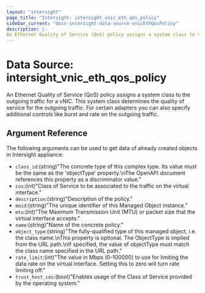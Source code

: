 ```yaml
---
layout: "intersight"
page_title: "Intersight: intersight_vnic_eth_qos_policy"
sidebar_current: "docs-intersight-data-source-vnicEthQosPolicy"
description: |-
An Ethernet Quality of Service (QoS) policy assigns a system class to the outgoing traffic for a vNIC. This system class determines the quality of service for the outgoing traffic. For certain adapters you can also specify additional controls like burst and rate on the outgoing traffic.
---
```


# Data Source: intersight_vnic_eth_qos_policy
An Ethernet Quality of Service (QoS) policy assigns a system class to the outgoing traffic for a vNIC. This system class determines the quality of service for the outgoing traffic. For certain adapters you can also specify additional controls like burst and rate on the outgoing traffic.
## Argument Reference
The following arguments can be used to get data of already created objects in Intersight appliance:
* `class_id`:(string)"The concrete type of this complex type. Its value must be the same as the 'objectType' property.\nThe OpenAPI document references this property as a discriminator value."
* `cos`:(int)"Class of Service to be associated to the traffic on the virtual interface."
* `description`:(string)"Description of the policy."
* `moid`:(string)"The unique identifier of this Managed Object instance."
* `mtu`:(int)"The Maximum Transmission Unit (MTU) or packet size that the virtual interface accepts."
* `name`:(string)"Name of the concrete policy."
* `object_type`:(string)"The fully-qualified type of this managed object, i.e. the class name.\nThis property is optional. The ObjectType is implied from the URL path.\nIf specified, the value of objectType must match the class name specified in the URL path."
* `rate_limit`:(int)"The value in Mbps (0-100000) to use for limiting the data rate on the virtual interface. Setting this to zero will turn rate limiting off."
* `trust_host_cos`:(bool)"Enables usage of the Class of Service provided by the operating system."
